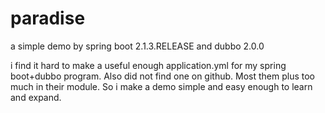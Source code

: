# paradise
a simple demo by spring boot 2.1.3.RELEASE and dubbo 2.0.0

i find it hard to make a useful enough application.yml for my spring boot+dubbo program. Also did not find one on github. Most them plus too much in their module. So i make a demo simple and easy enough to learn and expand.
